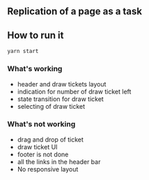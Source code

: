 ## Replication of a page as a task

## How to run it

```shell
yarn start
```

### What's working

- header and draw tickets layout
- indication for number of draw ticket left
- state transition for draw ticket
- selecting of draw ticket

### What's not working

- drag and drop of ticket
- draw ticket UI
- footer is not done
- all the links in the header bar
- No responsive layout